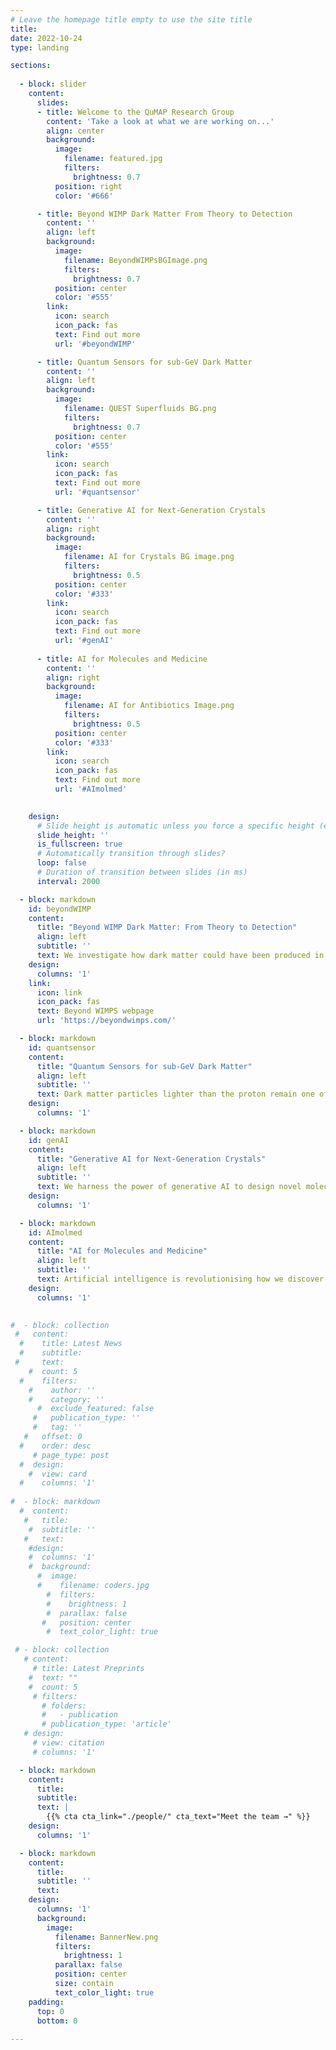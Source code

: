 ```yaml
---
# Leave the homepage title empty to use the site title
title:
date: 2022-10-24
type: landing

sections:
 
  - block: slider
    content:
      slides: 
      - title: Welcome to the QuMAP Research Group
        content: 'Take a look at what we are working on...'
        align: center
        background:
          image:
            filename: featured.jpg
            filters:
              brightness: 0.7
          position: right
          color: '#666'

      - title: Beyond WIMP Dark Matter From Theory to Detection
        content: ''
        align: left
        background:
          image:
            filename: BeyondWIMPsBGImage.png
            filters:
              brightness: 0.7
          position: center
          color: '#555'
        link:
          icon: search
          icon_pack: fas
          text: Find out more
          url: '#beyondWIMP'

      - title: Quantum Sensors for sub-GeV Dark Matter
        content: ''
        align: left
        background:
          image:
            filename: QUEST Superfluids BG.png
            filters:
              brightness: 0.7
          position: center
          color: '#555'
        link:
          icon: search
          icon_pack: fas
          text: Find out more
          url: '#quantsensor'

      - title: Generative AI for Next-Generation Crystals
        content: ''
        align: right
        background:
          image:
            filename: AI for Crystals BG image.png
            filters:
              brightness: 0.5
          position: center
          color: '#333'
        link:
          icon: search
          icon_pack: fas
          text: Find out more
          url: '#genAI'
        
      - title: AI for Molecules and Medicine
        content: ''
        align: right
        background:
          image:
            filename: AI for Antibiotics Image.png
            filters:
              brightness: 0.5
          position: center
          color: '#333'
        link:
          icon: search
          icon_pack: fas
          text: Find out more
          url: '#AImolmed'
        

    design:
      # Slide height is automatic unless you force a specific height (e.g. '400px')
      slide_height: ''
      is_fullscreen: true
      # Automatically transition through slides?
      loop: false
      # Duration of transition between slides (in ms)
      interval: 2000

  - block: markdown
    id: beyondWIMP
    content:
      title: "Beyond WIMP Dark Matter: From Theory to Detection"
      align: left
      subtitle: ''
      text: We investigate how dark matter could have been produced in the early universe and what this means for its fundamental nature. Our research bridges cosmology and experiment, developing new methods to reveal dark matter signatures both in controlled laboratory systems and in the observation of celestial bodies.
    design:
      columns: '1'
    link:
      icon: link
      icon_pack: fas
      text: Beyond WIMPS webpage
      url: 'https://beyondwimps.com/'

  - block: markdown
    id: quantsensor
    content:
      title: "Quantum Sensors for sub-GeV Dark Matter"
      align: left
      subtitle: ''
      text: Dark matter particles lighter than the proton remain one of the most elusive frontiers. By advancing quantum sensing technologies and superfluid detectors, we aim to probe these ultra-light candidates with unprecedented precision and sensitivity.
    design:
      columns: '1'

  - block: markdown
    id: genAI
    content:
      title: "Generative AI for Next-Generation Crystals"
      align: left
      subtitle: ''
      text: We harness the power of generative AI to design novel molecular crystals that act as particle detectors. These materials are envisioned to be inexpensive, scalable, and capable of directional sensitivity, opening a new pathway toward dark matter discovery.
    design:
      columns: '1'

  - block: markdown
    id: AImolmed
    content:
      title: "AI for Molecules and Medicine"
      align: left
      subtitle: ''
      text: Artificial intelligence is revolutionising how we discover and evaluate molecular properties. Our work applies AI-driven searches to link molecular structure to biological activity, accelerating innovation at the intersection of fundamental science and health applications.
    design:
      columns: '1'

  
#  - block: collection
 #   content:
  #    title: Latest News
  #    subtitle:
 #     text:
    #  count: 5
  #    filters:
    #    author: ''
    #    category: ''
      #  exclude_featured: false
     #   publication_type: ''
     #   tag: ''
   #   offset: 0
  #    order: desc
     # page_type: post
  #  design:
    #  view: card
  #    columns: '1'
  
#  - block: markdown
  #  content:
   #   title:
    #  subtitle: ''
   #   text:
    #design:
    #  columns: '1'
    #  background:
      #  image: 
      #    filename: coders.jpg
        #  filters:
        #    brightness: 1
        #  parallax: false
       #   position: center
        #  text_color_light: true

 # - block: collection
   # content:
     # title: Latest Preprints
    #  text: ""
    #  count: 5
     # filters:
       # folders:
       #   - publication
       # publication_type: 'article'
   # design:
     # view: citation
     # columns: '1'

  - block: markdown
    content:
      title:
      subtitle:
      text: |
        {{% cta cta_link="./people/" cta_text="Meet the team →" %}}
    design:
      columns: '1'

  - block: markdown
    content:
      title:
      subtitle: ''
      text:
    design:
      columns: '1'
      background:
        image: 
          filename: BannerNew.png
          filters:
            brightness: 1
          parallax: false
          position: center
          size: contain
          text_color_light: true
    padding:
      top: 0  
      bottom: 0  
   
---
```

